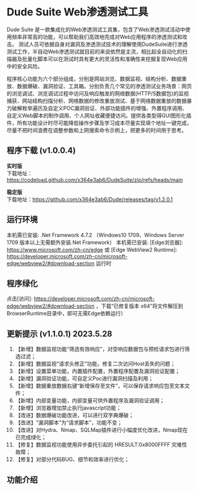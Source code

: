 # Dude Suite Web渗透测试工具

Dude Suite 是一款集成化的Web渗透测试工具集，包含了Web渗透测试活动中使用频率非常高的功能，可以帮助我们高效地完成对Web应用程序的渗透测试和攻击。
测试人员可依据自身对漏洞及渗透测试技术的理解使用DudeSuite进行渗透测试工作，半自动Web渗透测试就目前的来说依然是主流，相比起全自动化的扫描器及批量化脚本可以在测试时具有更大的灵活性和准确性来挖掘复现Web应用中的安全风险。

程序核心功能为六个部分组成，分别是网站浏览、数据监视、结构分析、数据重放、数据爆破、漏洞验证、工具箱。分别负责几个常见的渗透测试业务场景：网页的浏览调试、浏览调试过程中访问及响应触发的网络数据(HTTP/S数据包)的监视捕获、网站结构扫描分析、网络数据的修改重放测试、基于网络数据重放的数据暴力破解枚举遍历及自定义POC漏洞验证、外部功能插件的增强、外置程序调用、自定义Web脚本的制作调用、个人网址收藏便捷访问。提供各类型得GUI图形化插件，所有功能设计时尽可能降低操作步骤及学习成本尽量实现填个地址一键完成，尽量不把时间浪费在调整参数和上网搜索命令示例上，把更多的时间用于思考。  

## 程序下载 (v1.0.0.4)

**实时版**  
下载地址：https://codeload.github.com/x364e3ab6/DudeSuite/zip/refs/heads/main  

**稳定版**  
下载地址：https://github.com/x364e3ab6/Dude/releases/tag/v1.2.0.1  

## 运行环境
本机需已安装: .Net Framework 4.7.2 （Windows10 1709、Windows Server 1709 版本以上无需额外安装.Net Framework）
本机需已安装: [Edge浏览器]: https://www.microsoft.com/zh-cn/edge 或 [Edge WebView2 Runtime]: https://developer.microsoft.com/zh-cn/microsoft-edge/webview2/#download-section 运行时

## 程序绿化 
点击[访问]: https://developer.microsoft.com/zh-cn/microsoft-edge/webview2/#download-section ，下载“已修复版本 x64”将文件解压到BrowserRuntime目录中，即可无需Edge依赖运行）

## 更新提示 (v1.1.0.1) 2023.5.28
1. 【新增】数据监视功能“筛选有效响应”，对空响应数据包与预检请求包进行筛选过滤；
2. 【新增】数据监视“请求头修正”功能，修复二次访问Host丢失的问题；
3. 【新增】设置菜单功能，内置插件配置，外置程序配置及漏洞验证配置；
4. 【新增】漏洞验证功能，可自定义Poc进行漏洞扫描及利用；
5. 【新增】数据重放数据右键“新增保存至文件”，可以保存请求响应包至文本文件；
6. 【新增】内部变量功能，内部变量可供外置程序及漏洞验证调用；
7. 【新增】浏览器增加禁止执行javascript功能；
8. 【改进】数据爆破功能改进，可以进行双字典爆破；
9. 【改进】“漏洞脚本”为“请求脚本”，功能不变；
10. 【改进】对Hydra、Nmap、SQLMap插件进行小幅度优化改进，Nmap现在已完成绿化；
11. 【修复】数据监视功能使用异步委托引起的 HRESULT:0x8000FFFF 灾难性故障；
12. 【修复】对部分代码BUG、细节和效率进行优化；

## 功能介绍
